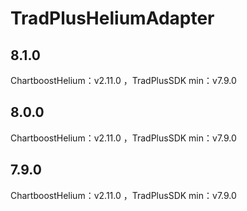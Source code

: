# TradPlusHeliumAdapter

## 8.1.0

ChartboostHelium：v2.11.0 ，TradPlusSDK min：v7.9.0

## 8.0.0

ChartboostHelium：v2.11.0 ，TradPlusSDK min：v7.9.0

## 7.9.0

ChartboostHelium：v2.11.0 ，TradPlusSDK min：v7.9.0